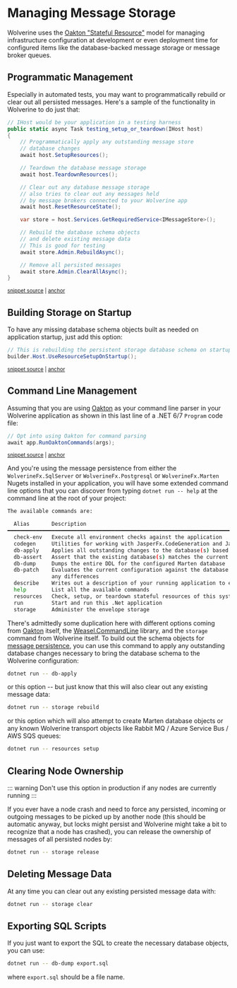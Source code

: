 # Managing Message Storage

Wolverine uses the [Oakton "Stateful Resource"](https://jasperfx.github.io/oakton/guide/host/resources.html) model for managing
infrastructure configuration at development or even deployment time for configured items like the database-backed message storage or
message broker queues.

## Programmatic Management

Especially in automated tests, you may want to programmatically rebuild or clear out all persisted
messages. Here's a sample of the functionality in Wolverine to do just that:

<!-- snippet: sample_programmatic_management_of_message_storage -->
<a id='snippet-sample_programmatic_management_of_message_storage'></a>
```cs
// IHost would be your application in a testing harness
public static async Task testing_setup_or_teardown(IHost host)
{
    // Programmatically apply any outstanding message store
    // database changes
    await host.SetupResources();

    // Teardown the database message storage
    await host.TeardownResources();

    // Clear out any database message storage
    // also tries to clear out any messages held
    // by message brokers connected to your Wolverine app
    await host.ResetResourceState();

    var store = host.Services.GetRequiredService<IMessageStore>();

    // Rebuild the database schema objects
    // and delete existing message data
    // This is good for testing
    await store.Admin.RebuildAsync();

    // Remove all persisted messages
    await store.Admin.ClearAllAsync();
}
```
<sup><a href='https://github.com/JasperFx/wolverine/blob/main/src/Persistence/PersistenceTests/Samples/DocumentationSamples.cs#L19-L47' title='Snippet source file'>snippet source</a> | <a href='#snippet-sample_programmatic_management_of_message_storage' title='Start of snippet'>anchor</a></sup>
<!-- endSnippet -->


## Building Storage on Startup

To have any missing database schema objects built as needed on application startup, just add this option:

<!-- snippet: sample_resource_setup_on_startup -->
<a id='snippet-sample_resource_setup_on_startup'></a>
```cs
// This is rebuilding the persistent storage database schema on startup
builder.Host.UseResourceSetupOnStartup();
```
<sup><a href='https://github.com/JasperFx/wolverine/blob/main/src/Samples/EFCoreSample/ItemService/Program.cs#L51-L56' title='Snippet source file'>snippet source</a> | <a href='#snippet-sample_resource_setup_on_startup' title='Start of snippet'>anchor</a></sup>
<!-- endSnippet -->

## Command Line Management

Assuming that you are using [Oakton](https://jasperfx.github.io/oakton) as your command line parser in your Wolverine application as
shown in this last line of a .NET 6/7 `Program` code file:

<!-- snippet: sample_using_oakton_for_command_line_parsing -->
<a id='snippet-sample_using_oakton_for_command_line_parsing'></a>
```cs
// Opt into using Oakton for command parsing
await app.RunOaktonCommands(args);
```
<sup><a href='https://github.com/JasperFx/wolverine/blob/main/src/Samples/EFCoreSample/ItemService/Program.cs#L80-L85' title='Snippet source file'>snippet source</a> | <a href='#snippet-sample_using_oakton_for_command_line_parsing' title='Start of snippet'>anchor</a></sup>
<!-- endSnippet -->

And you're using the message persistence from either the `WolverineFx.SqlServer` or `WolverineFx.Postgresql`
or `WolverineFx.Marten` Nugets installed in your application, you will have some extended command line options
that you can discover from typing `dotnet run -- help` at the command line at the root of your project:

```bash
The available commands are:

  Alias       Description
━━━━━━━━━━━━━━━━━━━━━━━━━━━━━━━━━━━━━━━━━━━━━━━━━━━━━━━━━━━━━━━━━━━━━━━━━━━━━━━━━━━━━━━━━━━━━━━━━━━━━━━━━━━━━━━━━━━━━━━━
  check-env   Execute all environment checks against the application
  codegen     Utilities for working with JasperFx.CodeGeneration and JasperFx.RuntimeCompiler
  db-apply    Applies all outstanding changes to the database(s) based on the current configuration
  db-assert   Assert that the existing database(s) matches the current configuration
  db-dump     Dumps the entire DDL for the configured Marten database
  db-patch    Evaluates the current configuration against the database and writes a patch and drop file if there are
              any differences
  describe    Writes out a description of your running application to either the console or a file
  help        List all the available commands
  resources   Check, setup, or teardown stateful resources of this system
  run         Start and run this .Net application
  storage     Administer the envelope storage
```

There's admittedly some duplication here with different options coming from [Oakton](https://jasperfx.github.io/oakton) itself, the [Weasel.CommandLine](https://github.com/JasperFx/weasel) library,
and the `storage` command from Wolverine itself. To build out the schema objects for [message persistence](/guide/durability/), you
can use this command to apply any outstanding database changes necessary to bring the database schema to the Wolverine configuration:

```bash
dotnet run -- db-apply
```
 or this option -- but just know that this will also clear out any existing message data:

```bash
dotnet run -- storage rebuild
```

or this option which will also attempt to create Marten database objects or any known Wolverine transport objects like
Rabbit MQ / Azure Service Bus / AWS SQS queues:

```bash
dotnet run -- resources setup
```

## Clearing Node Ownership

::: warning
Don't use this option in production if any nodes are currently running
:::

If you ever have a node crash and need to force any persisted, incoming or outgoing messages to be picked up 
by another node (this should be automatic anyway, but locks might persist and Wolverine might take a bit to recognize that a node has crashed),
you can release the ownership of messages of all persisted nodes by:

```bash
dotnet run -- storage release
```

## Deleting Message Data

At any time you can clear out any existing persisted message data with:

```bash
dotnet run -- storage clear
```

## Exporting SQL Scripts

If you just want to export the SQL to create the necessary database objects, you can use:

```bash
dotnet run -- db-dump export.sql
```
where `export.sql` should be a file name.
